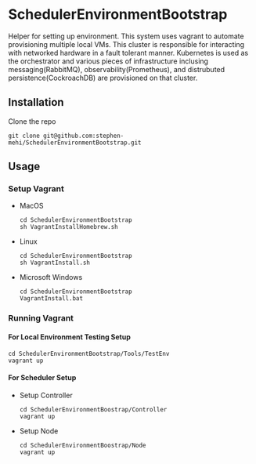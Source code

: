 # SchedulerEnvironmentBootstrap

Helper for setting up environment. This system uses vagrant to automate provisioning multiple local VMs. This cluster is responsible for interacting with networked hardware in a fault tolerant manner. Kubernetes is used as the orchestrator and various pieces of infrastructure inclusing messaging(RabbitMQ), observability(Prometheus), and distrubuted persistence(CockroachDB) are provisioned on that cluster.

## Installation

Clone the repo
```
git clone git@github.com:stephen-mehi/SchedulerEnvironmentBootstrap.git
```

## Usage

### Setup Vagrant
* MacOS
    ```
    cd SchedulerEnvironmentBootstrap
    sh VagrantInstallHomebrew.sh
    ```
* Linux
    ```
    cd SchedulerEnvironmentBootstrap
    sh VagrantInstall.sh
    ```
* Microsoft Windows
    ```
    cd SchedulerEnvironmentBootstrap
    VagrantInstall.bat
    ```
### Running Vagrant
#### For Local Environment Testing Setup
```
cd SchedulerEnvironmentBootstrap/Tools/TestEnv
vagrant up
```

#### For Scheduler Setup
* Setup Controller
    ```
    cd SchedulerEnvironmentBoostrap/Controller
    vagrant up
    ```
* Setup Node
    ```
    cd SchedulerEnvironmentBoostrap/Node
    vagrant up
    ```
